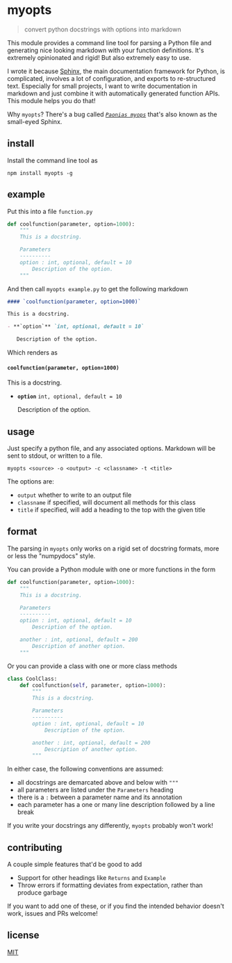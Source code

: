 # myopts

> convert python docstrings with options into markdown

This module provides a command line tool for parsing a Python file and generating nice looking markdown with your function definitions. It's extremely opinionated and rigid! But also extremely easy to use. 

I wrote it because [Sphinx](http://www.sphinx-doc.org/en/stable/), the main documentation framework for Python, is complicated, involves a lot of configuration, and exports to re-structured text. Especially for small projects, I want to write documentation in markdown and just combine it with automatically generated function APIs. This module helps you do that!

Why `myopts`? There's a bug called [*`Paonias myops`*](http://bugguide.net/node/view/3713/bgimage) that's also known as the small-eyed Sphinx.

## install

Install the command line tool as

```
npm install myopts -g
```

## example

Put this into a file `function.py`

```python
def coolfunction(parameter, option=1000):
    """
    This is a docstring.

    Parameters
    ----------
    option : int, optional, default = 10
        Description of the option.
    """
```

And then call `myopts example.py` to get the following markdown

```markdown
#### `coolfunction(parameter, option=1000)`

This is a docstring.

- **`option`** `int, optional, default = 10`

   Description of the option.
```

Which renders as

#### `coolfunction(parameter, option=1000)`

This is a docstring.

- **`option`** `int, optional, default = 10`

   Description of the option.

## usage

Just specify a python file, and any associated options. Markdown will be sent to stdout, or written to a file.

```
myopts <source> -o <output> -c <classname> -t <title>
```

The options are:

- `output` whether to write to an output file
- `classname` if specified, will document all methods for this class
- `title` if specified, will add a heading to the top with the given title

## format

The parsing in `myopts` only works on a rigid set of docstring formats, more or less the "numpydocs" style.

You can provide a Python module with one or more functions in the form

```python
def coolfunction(parameter, option=1000):
    """
    This is a docstring.

    Parameters
    ----------
    option : int, optional, default = 10
        Description of the option.

    another : int, optional, default = 200
        Description of another option.
    """
```

Or you can provide a class with one or more class methods

```python
class CoolClass:
    def coolfunction(self, parameter, option=1000):
        """
        This is a docstring.

        Parameters
        ----------
        option : int, optional, default = 10
            Description of the option.

        another : int, optional, default = 200
            Description of another option.
        """
```

In either case, the following conventions are assumed:
- all docstrings are demarcated above and below with `"""`
- all parameters are listed under the `Parameters` heading
- there is a `:` between a parameter name and its annotation
- each parameter has a one or many line description followed by a line break 

If you write your docstrings any differently, `myopts` probably won't work! 

## contributing

A couple simple features that'd be good to add
- Support for other headings like `Returns` and `Example`
- Throw errors if formatting deviates from expectation, rather than produce garbage

If you want to add one of these, or if you find the intended behavior doesn't work, issues and PRs welcome!

## license

[MIT](LICENSE)
